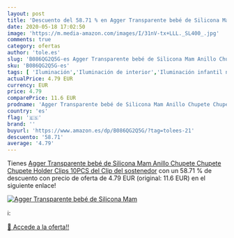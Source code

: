 ```yaml
---
layout: post
title: 'Descuento del 58.71 % en Agger Transparente bebé de Silicona Mam '
date: 2020-05-18 17:02:50
image: 'https://m.media-amazon.com/images/I/31nV-tx+LLL._SL400_.jpg'
comments: true
category: ofertas
author: 'tole.es'
slug: 'B086QG2Q5G-es Agger Transparente bebé de Silicona Mam Anillo Chupete...'
sku: 'B086QG2Q5G-es'
tags: [ 'Iluminación','Iluminación de interior','Iluminación infantil nocturna','Lámparas e iluminación infantil','bebé','chupete', ]
actualPrice: 4.79 EUR
currency: EUR
price: 4.79
comparePrice: 11.6 EUR
prodname: 'Agger Transparente bebé de Silicona Mam Anillo Chupete Chupete Chupete Holder Clips 10PCS del Clip del sostenedor'
country: 'es'
flag: '🇪🇸'
brand: ''
buyurl: 'https://www.amazon.es/dp/B086QG2Q5G/?tag=tolees-21'
descuento: '58.71'
average: '4.79'
---
```


Tienes [Agger Transparente bebé de Silicona Mam Anillo Chupete Chupete Chupete Holder Clips 10PCS del Clip del sostenedor](https://www.amazon.es/dp/B086QG2Q5G/?tag=tolees-21) con un 58.71 % de descuento con precio de oferta de 4.79 EUR (original: 11.6 EUR) en el siguiente enlace!

[![Agger Transparente bebé de Silicona Mam ](https://m.media-amazon.com/images/I/31nV-tx+LLL._SL400_.jpg)](https://www.amazon.es/dp/B086QG2Q5G/?tag=tolees-21)

ℹ️:


[🛒 Accede a la oferta!!](https://www.amazon.es/dp/B086QG2Q5G/?tag=tolees-21)
